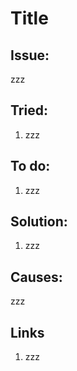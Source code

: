 # Title


## Issue:

zzz

## Tried:

1. zzz

## To do:

1. zzz

## Solution:

1. zzz

## Causes:

zzz

## Links

1. zzz
